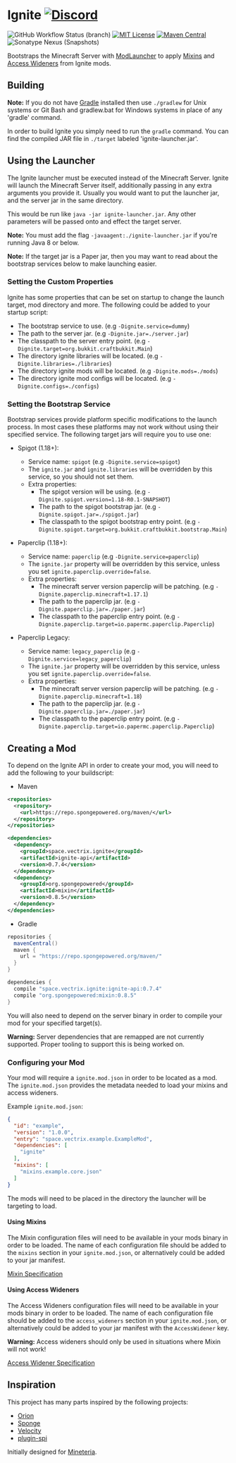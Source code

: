 Ignite [![Discord](https://img.shields.io/discord/819522977586348052?style=for-the-badge)](https://discord.gg/rYpaxPFQrj)
======
![GitHub Workflow Status (branch)](https://img.shields.io/github/workflow/status/vectrix-space/ignite/build/main)
[![MIT License](https://img.shields.io/badge/license-MIT-blue)](license.txt)
[![Maven Central](https://img.shields.io/maven-central/v/space.vectrix.ignite/ignite-api?label=stable)](https://search.maven.org/search?q=g:space.vectrix.ignite%20AND%20a:ignite*)
![Sonatype Nexus (Snapshots)](https://img.shields.io/nexus/s/space.vectrix.ignite/ignite-api?label=dev&server=https%3A%2F%2Fs01.oss.sonatype.org)

Bootstraps the Minecraft Server with [ModLauncher] to apply [Mixins] and [Access Wideners] from Ignite mods.

## Building
__Note:__ If you do not have [Gradle] installed then use `./gradlew` for Unix systems or Git Bash and gradlew.bat for Windows systems in place of any 'gradle' command.

In order to build Ignite you simply need to run the `gradle` command. You can find the compiled JAR file in `./target` labeled 'ignite-launcher.jar'.

## Using the Launcher

The Ignite launcher must be executed instead of the Minecraft Server. Ignite will launch the Minecraft Server itself, additionally passing in any extra arguments you provide it.
Usually you would want to put the launcher jar, and the server jar in the same directory. 

This would be run like `java -jar ignite-launcher.jar`. Any other parameters will be passed onto and effect the target server.

**Note:** You must add the flag `-javaagent:./ignite-launcher.jar` if you're running Java 8 or below.

**Note:** If the target jar is a Paper jar, then you may want to read about the bootstrap services below to make launching easier.

### Setting the Custom Properties

Ignite has some properties that can be set on startup to change the launch target, mod directory and more. The following could be added to your startup script:

- The bootstrap service to use. (e.g `-Dignite.service=dummy`)
- The path to the server jar. (e.g `-Dignite.jar=./server.jar`)
- The classpath to the server entry point. (e.g `-Dignite.target=org.bukkit.craftbukkit.Main`)
- The directory ignite libraries will be located. (e.g `-Dignite.libraries=./libraries`)
- The directory ignite mods will be located. (e.g `-Dignite.mods=./mods`)
- The directory ignite mod configs will be located. (e.g `-Dignite.configs=./configs`)

### Setting the Bootstrap Service

Bootstrap services provide platform specific modifications to the launch process. In most cases these platforms may not work without using their specified service.
The following target jars will require you to use one:

- Spigot (1.18+):
  - Service name: `spigot` (e.g `-Dignite.service=spigot`)
  - The `ignite.jar` and `ignite.libraries` will be overridden by this service, so you should not set them.
  - Extra properties:
    - The spigot version will be using. (e.g `-Dignite.spigot.version=1.18-R0.1-SNAPSHOT`)
    - The path to the spigot bootstrap jar. (e.g `-Dignite.spigot.jar=./spigot.jar`)
    - The classpath to the spigot bootstrap entry point. (e.g `-Dignite.spigot.target=org.bukkit.craftbukkit.bootstrap.Main`)

- Paperclip (1.18+):
  - Service name: `paperclip` (e.g `-Dignite.service=paperclip`)
  - The `ignite.jar` property will be overridden by this service, unless you set `ignite.paperclip.override=false`.
  - Extra properties:
    - The minecraft server version paperclip will be patching. (e.g `-Dignite.paperclip.minecraft=1.17.1`)
    - The path to the paperclip jar. (e.g `-Dignite.paperclip.jar=./paper.jar`)
    - The classpath to the paperclip entry point. (e.g `-Dignite.paperclip.target=io.papermc.paperclip.Paperclip`)

- Paperclip Legacy:
  - Service name: `legacy_paperclip` (e.g `-Dignite.service=legacy_paperclip`)
  - The `ignite.jar` property will be overridden by this service, unless you set `ignite.paperclip.override=false`.
  - Extra properties:
    - The minecraft server version paperclip will be patching. (e.g `-Dignite.paperclip.minecraft=1.18`)
    - The path to the paperclip jar. (e.g `-Dignite.paperclip.jar=./paper.jar`)
    - The classpath to the paperclip entry point. (e.g `-Dignite.paperclip.target=io.papermc.paperclip.Paperclip`)

## Creating a Mod

To depend on the Ignite API in order to create your mod, you will need to add the following to your buildscript:

* Maven
```xml
<repositories>
  <repository>
    <url>https://repo.spongepowered.org/maven/</url>
  </repository>
</repositories>

<dependencies>
  <dependency>
    <groupId>space.vectrix.ignite</groupId>
    <artifactId>ignite-api</artifactId>
    <version>0.7.4</version>
  </dependency>
  <dependency>
    <groupId>org.spongepowered</groupId>
    <artifactId>mixin</artifactId>
    <version>0.8.5</version>
  </dependency>
</dependencies>
```

* Gradle
```groovy
repositories {
  mavenCentral()
  maven {
    url = "https://repo.spongepowered.org/maven/"
  }
}

dependencies {
  compile "space.vectrix.ignite:ignite-api:0.7.4"
  compile "org.spongepowered:mixin:0.8.5"
}
```

You will also need to depend on the server binary in order to compile your mod for your specified target(s).

**Warning:** Server dependencies that are remapped are not currently supported. Proper tooling to support this is being worked on.

### Configuring your Mod

Your mod will require a `ignite.mod.json` in order to be located as a mod. The `ignite.mod.json` provides the metadata needed to load your mixins and access wideners.

Example `ignite.mod.json`:
```json
{
  "id": "example",
  "version": "1.0.0",
  "entry": "space.vectrix.example.ExampleMod",
  "dependencies": [
    "ignite"
  ],
  "mixins": [
    "mixins.example.core.json"
  ]
}
```

The mods will need to be placed in the directory the launcher will be targeting to load.

#### Using Mixins

The Mixin configuration files will need to be available in your mods binary in order to be loaded. The name of each configuration file should be added to the `mixins` section in 
your `ignite.mod.json`, or alternatively could be added to your jar manifest.

[Mixin Specification]

#### Using Access Wideners

The Access Wideners configuration files will need to be available in your mods binary in order to be loaded. The name of each configuration file should be added to the `access_wideners`
section in your `ignite.mod.json`, or alternatively could be added to your jar manifest with the `AccessWidener` key.

**Warning:** Access wideners should only be used in situations where Mixin will not work!

[Access Widener Specification]

## Inspiration

This project has many parts inspired by the following projects:

- [Orion]
- [Sponge]
- [Velocity]
- [plugin-spi]

Initially designed for [Mineteria](https://mineteria.com/).

[ModLauncher]: https://github.com/cpw/modlauncher
[Mixins]: https://github.com/SpongePowered/Mixin
[Access Wideners]: https://github.com/QuiltMC/access-widener
[Mixin Specification]: https://github.com/SpongePowered/Mixin/wiki/Introduction-to-Mixins---The-Mixin-Environment#mixin-configuration-files
[Access Widener Specification]: https://fabricmc.net/wiki/tutorial:accesswideners

[Gradle]: https://www.gradle.org/
[Orion]: https://github.com/OrionMinecraft/Orion
[Sponge]: https://github.com/SpongePowered/Sponge
[Velocity]: https://github.com/VelocityPowered/Velocity
[plugin-spi]: https://github.com/SpongePowered/plugin-spi
